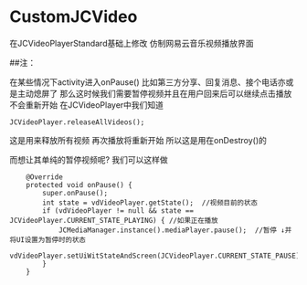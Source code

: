 # CustomJCVideo
在JCVideoPlayerStandard基础上修改  仿制网易云音乐视频播放界面





##注：

在某些情况下activity进入onPause()
比如第三方分享、回复消息、接个电话亦或是主动熄屏了
那么这时候我们需要暂停视频并且在用户回来后可以继续点击播放   不会重新开始
在JCVideoPlayer中我们知道
```
JCVideoPlayer.releaseAllVideos();
```
这是用来释放所有视频  再次播放将重新开始
所以这是用在onDestroy()的

而想让其单纯的暂停视频呢?
我们可以这样做
```
    @Override
    protected void onPause() {
        super.onPause();
        int state = vdVideoPlayer.getState();  //视频目前的状态
        if (vdVideoPlayer != null && state == JCVideoPlayer.CURRENT_STATE_PLAYING) { //如果正在播放
            JCMediaManager.instance().mediaPlayer.pause();  //暂停 ↓并将UI设置为暂停时的状态
            vdVideoPlayer.setUiWitStateAndScreen(JCVideoPlayer.CURRENT_STATE_PAUSE);
        }
    }
```
